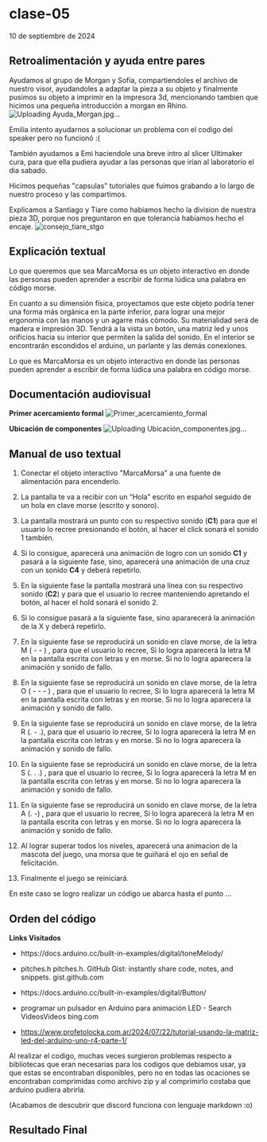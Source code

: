 # clase-05

10 de septiembre de 2024

## Retroalimentación y ayuda entre pares

Ayudamos al grupo de Morgan y Sofía, compartiendoles el archivo de nuestro visor, ayudandoles a adaptar la pieza a su objeto y finalmente pusimos su objeto a imprimir en la impresora 3d, mencionando tambien que hicimos una pequeña introducción a morgan en Rhino.
![Uploading Ayuda_Morgan.jpg…]()

Emilia intento ayudarnos a solucionar un problema con el codigo del speaker pero no funcionó :(

También ayudamos a Emi haciendole una breve intro al slicer Ultimaker cura, para que ella pudiera ayudar a las personas que irían al laboratorio el dia sabado. 

Hicimos pequeñas "capsulas" tutoriales que fuimos grabando a lo largo de nuestro proceso y las compartimos.

Explicamos a Santiago y Tiare como habiamos hecho la division de nuestra pieza 3D, porque nos preguntaron en que tolerancia habiamos hecho el encaje.
![consejo_tiare_stgo](https://github.com/user-attachments/assets/85fa4435-548b-4b63-aab3-313a5d7395d6)


## Explicación textual

Lo que queremos que sea
MarcaMorsa es un objeto interactivo en donde las personas pueden aprender a escribir de forma lúdica una palabra en código morse.

En cuanto a su dimensión física, proyectamos que este objeto podría tener una forma más orgánica en la parte inferior, para lograr una mejor ergonomía con las manos y un agarre más cómodo. Su materialidad será de madera e impresión 3D. Tendrá a la vista un botón, una matriz led y unos orificios hacia su interior que permiten la salida del sonido. En el interior se encontrarán escondidos el arduino, un parlante y las demás conexiones. 

Lo que es
MarcaMorsa es un objeto interactivo en donde las personas pueden aprender a escribir de forma lúdica una palabra en código morse.

## Documentación audiovisual

**Primer acercamiento formal**
![Primer_acercamiento_formal](https://github.com/user-attachments/assets/9ae2aaf8-583b-42bc-98cd-7b7764a39ef9)

**Ubicación de componentes**
![Uploading Ubicación_componentes.jpg…]()


## Manual de uso textual

1. Conectar el objeto interactivo "MarcaMorsa" a una fuente de alimentación para encenderlo.

2. La pantalla te va a recibir con un “Hola” escrito en español seguido de un hola en clave morse (escrito y sonoro).

3. La pantalla mostrará un punto con su respectivo sonido (**C1**) para que el usuario lo recree presionando el botón, al hacer el click sonará el sonido 1 también. 

4. Si lo consigue, aparecerá una animación de logro con un sonido **C1** y pasará a la siguiente fase, sino, aparecerá una animación de una cruz con un sonido **C4** y deberá repetirlo.

5. En la siguiente fase la pantalla mostrará una línea con su respectivo sonido (**C2**) y para que el usuario lo recree manteniendo apretando el botón, al hacer el hold sonará el sonido 2.

6. Si lo consigue pasará a la siguiente fase, sino apararecerá la animación de la X y deberá repetirlo.

7. En la siguiente fase se reproducirá un sonido en clave morse, de la letra M ( - - ) , para que el usuario lo recree, Si lo logra aparecerá la letra M en la pantalla escrita con letras y en morse. Si no lo logra aparecera la animación y sonido de fallo.

8.  En la siguiente fase se reproducirá un sonido en clave morse, de la letra O ( - - - ) , para que el usuario lo recree, Si lo logra aparecerá la letra M en la pantalla escrita con letras y en morse.  Si no lo logra aparecera la animación y sonido de fallo.
  
9.   En la siguiente fase se reproducirá un sonido en clave morse, de la letra R (. - .), para que el usuario lo recree, Si lo logra aparecerá la letra M en la pantalla escrita con letras y en morse.  Si no lo logra aparecera la animación y sonido de fallo.

10. En la siguiente fase se reproducirá un sonido en clave morse, de la letra S (. . .) , para que el usuario lo recree, Si lo logra aparecerá la letra M en la pantalla escrita con letras y en morse.  Si no lo logra aparecera la animación y sonido de fallo.

11. En la siguiente fase se reproducirá un sonido en clave morse, de la letra A (. -) , para que el usuario lo recree, Si lo logra aparecerá la letra M en la pantalla escrita con letras y en morse.  Si no lo logra aparecera la animación y sonido de fallo.

12. Al lograr superar todos los niveles, aparecerá una animacion de la mascota del juego, una morsa que te guiñará el ojo en señal de felicitación.

13. Finalmente el juego se reiniciará.

En este caso se logro realizar un código ue abarca hasta el punto ...


## Orden del código










**Links Visitados**

- https:​​/​/docs​.arduino​.cc​/built​-in​-examples​/digital​/toneMelody​/
  
- pitches.h
pitches.h. GitHub Gist: instantly share code, notes, and snippets.
gist.github.com

- https:​​/​/docs​.arduino​.cc​/built​-in​-examples​/digital​/Button​/

- programar un pulsador en Arduino para animación LED - Search VideosVideos
bing.com

- https://www.profetolocka.com.ar/2024/07/22/tutorial-usando-la-matriz-led-del-arduino-uno-r4-parte-1/ 

Al realizar el codigo, muchas veces surgieron problemas respecto a bibliotecas que eran necesarias para los codigos que debiamos usar, ya que estas se encontraban disponibles, pero no en todas las ocaciones se encontraban comprimidas como archivo zip y al comprimirlo costaba que arduino pudiera abrirla.

(Acabamos de descubrir que discord funciona con lenguaje markdown :o)

## Resultado Final

